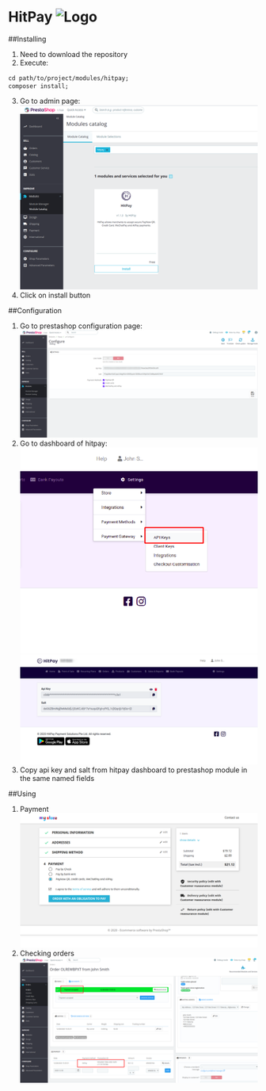 # HitPay ![Logo](logo.png)

##Installing

1. Need to download the repository
2. Execute:
```shell
cd path/to/project/modules/hitpay;
composer install;
```
3. Go to admin page:
![](views/img/readme/admin1.png)
4. Click on install button

##Configuration
1. Go to prestashop configuration page:
![](views/img/readme/admin2.png)
2. Go to dashboard of hitpay:
![](views/img/readme/admin3.png)
![](views/img/readme/admin4.png)
3. Copy api key and salt from hitpay dashboard to prestashop module in the same named fields

##Using

1. Payment
![](views/img/readme/admin5.png)
2. Checking orders
![](views/img/readme/admin6.png)